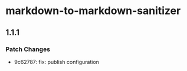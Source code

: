 # markdown-to-markdown-sanitizer

## 1.1.1

### Patch Changes

- 9c62787: fix: publish configuration
